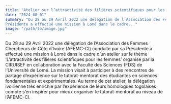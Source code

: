 ```yaml
---
title: "Atelier sur l’attractivité des filières scientifiques pour les femmes"
date: "2024-08-01"
summary: "Du 28 au 29 Avril 2022 une délégation de l’Association des Femmes Chercheurs de Côte d’Ivoire (AFEMC-CI) conduite par sa 
Présidente a effectué une mission à Lomé dans le cadre..."
image: "/path/to/image.jpg"
---
```


Du 28 au 29 Avril 2022 une délégation de l’Association des Femmes Chercheurs de Côte d’Ivoire (AFEMC-CI) conduite par sa Présidente a
effectué une mission à Lomé dans le cadre d’un atelier sur le thème ‘L’attractivité des filières scientifiques pour les femmes’
organisé par la CIRUISEF en collaboration avec la Faculté des Sciences (FDS) de l’Université de Lomé. La mission visait à participer à
des rencontres de partage d’expérience sur le tutorat-mentorat des étudiantes en sciences fondamentales et expérimentales. Au terme de
cet atelier, la délégation ivoirienne très enrichie par l’expérience de leurs homologues togolaises compte s’en inspirer pour mieux
organiser le tutorat-mentorat au niveau de l’AFEMC-CI.

